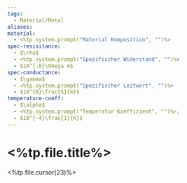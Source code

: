 ```yaml
---
tags:
  - Material/Metal
aliases: 
material:
  - <%tp.system.prompt("Material Komposition", "")%>
spec-resisitance:
  - $\rho$
  - <%tp.system.prompt("Spezifischer Widerstand", "")%>
  - $10^{-8}\Omega m$
spec-conductance:
  - $\gamma$
  - <%tp.system.prompt("Spezifischer Leitwert", "")%>
  - $10^{8}\frac{S}{m}$
temperature-coeff:
  - $\alpha$
  - <%tp.system.prompt("Temperatur Koeffizient", "")%>,
  - $10^{-4}\frac{1}{K}$
---
```


# <%tp.file.title%>

<%tp.file.cursor(23)%>